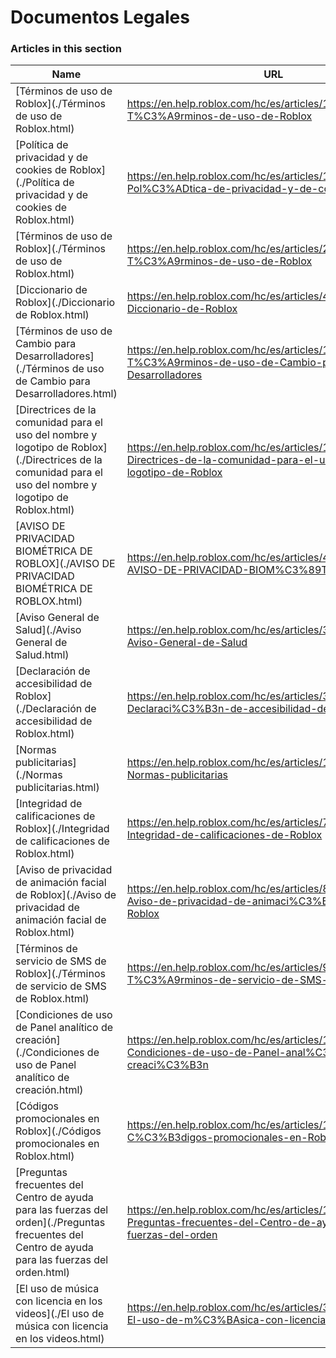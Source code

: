 # Documentos Legales  
### Articles in this section
Name|URL
-|-
[Términos de uso de Roblox](./Términos de uso de Roblox.html) |https://en.help.roblox.com/hc/es/articles/115004647846-T%C3%A9rminos-de-uso-de-Roblox
[Política de privacidad y de cookies de Roblox](./Política de privacidad y de cookies de Roblox.html) |https://en.help.roblox.com/hc/es/articles/115004630823-Pol%C3%ADtica-de-privacidad-y-de-cookies-de-Roblox
[Términos de uso de Roblox](./Términos de uso de Roblox.html) |https://en.help.roblox.com/hc/es/articles/203313410-T%C3%A9rminos-de-uso-de-Roblox
[Diccionario de Roblox](./Diccionario de Roblox.html) |https://en.help.roblox.com/hc/es/articles/4415545981332-Diccionario-de-Roblox
[Términos de uso de Cambio para Desarrolladores](./Términos de uso de Cambio para Desarrolladores.html) |https://en.help.roblox.com/hc/es/articles/115005718246-T%C3%A9rminos-de-uso-de-Cambio-para-Desarrolladores
[Directrices de la comunidad para el uso del nombre y logotipo de Roblox](./Directrices de la comunidad para el uso del nombre y logotipo de Roblox.html) |https://en.help.roblox.com/hc/es/articles/115001708126-Directrices-de-la-comunidad-para-el-uso-del-nombre-y-logotipo-de-Roblox
[AVISO DE PRIVACIDAD BIOMÉTRICA DE ROBLOX](./AVISO DE PRIVACIDAD BIOMÉTRICA DE ROBLOX.html) |https://en.help.roblox.com/hc/es/articles/4412863575316-AVISO-DE-PRIVACIDAD-BIOM%C3%89TRICA-DE-ROBLOX
[Aviso General de Salud](./Aviso General de Salud.html) |https://en.help.roblox.com/hc/es/articles/360031603131-Aviso-General-de-Salud
[Declaración de accesibilidad de Roblox](./Declaración de accesibilidad de Roblox.html) |https://en.help.roblox.com/hc/es/articles/360059080071-Declaraci%C3%B3n-de-accesibilidad-de-Roblox
[Normas publicitarias](./Normas publicitarias.html) |https://en.help.roblox.com/hc/es/articles/13722260778260-Normas-publicitarias
[Integridad de calificaciones de Roblox](./Integridad de calificaciones de Roblox.html) |https://en.help.roblox.com/hc/es/articles/7235818866964-Integridad-de-calificaciones-de-Roblox
[Aviso de privacidad de animación facial de Roblox](./Aviso de privacidad de animación facial de Roblox.html) |https://en.help.roblox.com/hc/es/articles/8064749848980-Aviso-de-privacidad-de-animaci%C3%B3n-facial-de-Roblox
[Términos de servicio de SMS de Roblox](./Términos de servicio de SMS de Roblox.html) |https://en.help.roblox.com/hc/es/articles/9483830673556-T%C3%A9rminos-de-servicio-de-SMS-de-Roblox
[Condiciones de uso de Panel analítico de creación](./Condiciones de uso de Panel analítico de creación.html) |https://en.help.roblox.com/hc/es/articles/10949046065044-Condiciones-de-uso-de-Panel-anal%C3%ADtico-de-creaci%C3%B3n
[Códigos promocionales en Roblox](./Códigos promocionales en Roblox.html) |https://en.help.roblox.com/hc/es/articles/10549651908244-C%C3%B3digos-promocionales-en-Roblox
[Preguntas frecuentes del Centro de ayuda para las fuerzas del orden](./Preguntas frecuentes del Centro de ayuda para las fuerzas del orden.html) |https://en.help.roblox.com/hc/es/articles/11219680442260-Preguntas-frecuentes-del-Centro-de-ayuda-para-las-fuerzas-del-orden
[El uso de música con licencia en los videos](./El uso de música con licencia en los videos.html) |https://en.help.roblox.com/hc/es/articles/360038525351-El-uso-de-m%C3%BAsica-con-licencia-en-los-videos